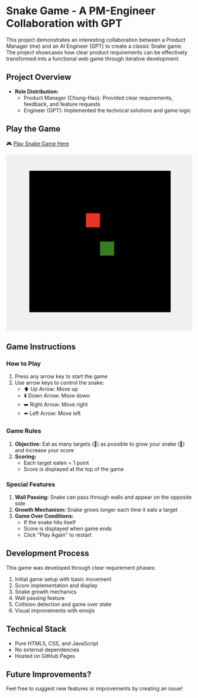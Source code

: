 # Snake Game - A PM-Engineer Collaboration with GPT

This project demonstrates an interesting collaboration between a Product Manager (me) and an AI Engineer (GPT) to create a classic Snake game. The project showcases how clear product requirements can be effectively transformed into a functional web game through iterative development.

## Project Overview

- **Role Distribution:**
  - Product Manager (Chung-Hao): Provided clear requirements, feedback, and feature requests
  - Engineer (GPT): Implemented the technical solutions and game logic

## Play the Game

🎮 [Play Snake Game Here](https://lch99310.github.io/snake-game-completely-created-by-gpt-4o/)

![snake-game](snake-game-by-gpt4o.png)

## Game Instructions

### How to Play
1. Press any arrow key to start the game
2. Use arrow keys to control the snake:
   - ⬆️ Up Arrow: Move up
   - ⬇️ Down Arrow: Move down
   - ➡️ Right Arrow: Move right
   - ⬅️ Left Arrow: Move left

### Game Rules
1. **Objective:** Eat as many targets (🤗) as possible to grow your snake (🐍) and increase your score
2. **Scoring:**
   - Each target eaten = 1 point
   - Score is displayed at the top of the game

### Special Features
1. **Wall Passing:** Snake can pass through walls and appear on the opposite side
2. **Growth Mechanism:** Snake grows longer each time it eats a target
3. **Game Over Conditions:**
   - If the snake hits itself
   - Score is displayed when game ends
   - Click "Play Again" to restart

## Development Process

This game was developed through clear requirement phases:
1. Initial game setup with basic movement
2. Score implementation and display
3. Snake growth mechanics
4. Wall passing feature
5. Collision detection and game over state
6. Visual improvements with emojis

## Technical Stack
- Pure HTML5, CSS, and JavaScript
- No external dependencies
- Hosted on GitHub Pages

## Future Improvements?
Feel free to suggest new features or improvements by creating an issue!
